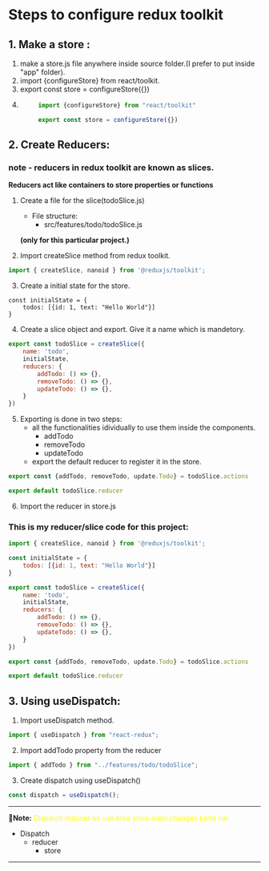 # Steps to configure redux toolkit

## 1. Make a store :
1. make a store.js file anywhere inside source folder.(I prefer to put inside "app" folder).
2. import {configureStore} from react/toolkit.
3. export const store = configureStore({})
4. ```javascript
        import {configureStore} from "react/toolkit"

        export const store = configureStore({})
    ```

## 2. Create Reducers: 
### note - reducers in redux toolkit are known as slices.
**Reducers act like containers to store properties or functions**

1. Create a file for the slice(todoSlice.js)
    - File structure:
        - src/features/todo/todoSlice.js

    **(only for this particular project.)**  
2. Import createSlice method from redux toolkit.  
```javascript
import { createSlice, nanoid } from '@reduxjs/toolkit';
```
3. Create a initial state for the store.
```javscript 
const initialState = {
    todos: [{id: 1, text: "Hello World"}]
}
```
4. Create a slice object and export. Give it a name which is mandetory.
```javascript
export const todoSlice = createSlice({
    name: 'todo',
    initialState,
    reducers: {
        addTodo: () => {},
        removeTodo: () => {},
        updateTodo: () => {},
    }
}) 
```
5. Exporting is done in two steps:
    -  all the functionalities idividually to use them inside the components.
        - addTodo
        - removeTodo
        - updateTodo
    - export the default reducer to register it in the store.
```javascript
export const {addTodo, removeTodo, update.Todo} = todoSlice.actions

export default todoSlice.reducer
```
6. Import the reducer in store.js


### This is my reducer/slice code for this project:

```Javascript
import { createSlice, nanoid } from '@reduxjs/toolkit';

const initialState = {
    todos: [{id: 1, text: "Hello World"}]
}

export const todoSlice = createSlice({
    name: 'todo',
    initialState,
    reducers: {
        addTodo: () => {},
        removeTodo: () => {},
        updateTodo: () => {},
    }
}) 

export const {addTodo, removeTodo, update.Todo} = todoSlice.actions

export default todoSlice.reducer
```

## 3. Using useDispatch:
1. Import useDispatch method.
```javascript
import { useDispatch } from "react-redux";
```
2. Import addTodo property from the reducer
```javascript 
import { addTodo } from "../features/todo/todoSlice";
```
3. Create dispatch using useDispatch()
```javascript
const dispatch = useDispatch();
```
---
📝**Note:** <font color='yellow'>Dispatch reducer ko use krke store mein changes karta hai</font>

 - Dispatch
    - reducer
       - store
---
